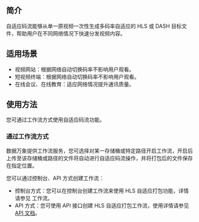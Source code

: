 ## 简介

自适应码流能够从单一原视频一次性生成多码率自适应的 HLS 或 DASH 目标文件，帮助用户在不同网络情况下快速分发视频内容。

## 适用场景

- 视频网站：根据网络自动切换码率不影响用户观看。
- 短视频终端：根据网络自动切换码率不影响用户观看。
- 在线会议、在线教育：适应网络情况提升通讯质量。

## 使用方法

您可通过工作流方式使用自适应码流功能。

### 通过工作流方式

数据万象提供工作流服务，您可选择对某一存储桶或特定路径开启工作流，开启后上传至该存储桶或路径的文件将自动进行自适应码流操作，并将打包后的文件保存在指定位置。

您可以通过控制台、API 方式创建工作流：

- 控制台方式：您可以在控制台创建工作流来使用 HLS 自适应打包功能，详情请参见 工作流。
- API 方式：您可使用 API 接口创建 HLS 自适应打包工作流，使用详情请参见 [API 文档](https://intl.cloud.tencent.com/document/product/1045/43733)。

